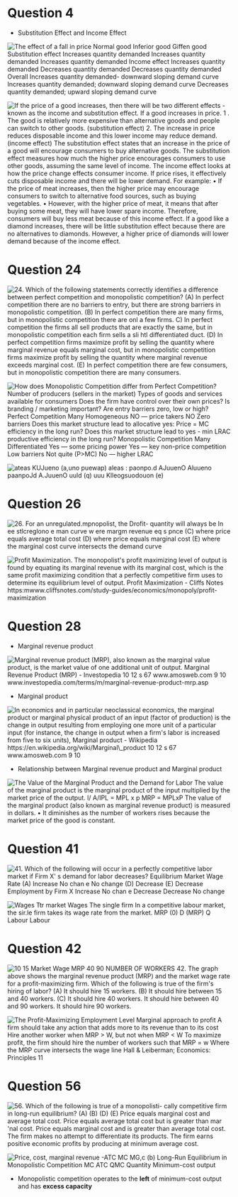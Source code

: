 # Question 4

  -  Substitution Effect and Income Effect

  ![The effect of a fall in price Normal good Inferior good Giffen good
  Substitution effect Increases quantity demanded Increases quantity
  demanded Increases quantity demanded Income effect Increases quantity
  demanded Decreases quantity demanded Decreases quantity demanded
  Overall Increases quantity demanded- downward sloping demand curve
  Increases quantity demanded; downward sloping demand curve Decreases
  quantity demanded; upward sloping demand curve ](./media/image267.png)
  
  ![If the price of a good increases, then there will be two different
  effects - known as the income and substitution effect. If a good
  increases in price. 1 . The good is relatively more expensive than
  alternative goods and people can switch to other goods. (substitution
  effect) 2. The increase in price reduces disposable income and this
  lower income may reduce demand. (income effect) The substitution
  effect states that an increase in the price of a good will encourage
  consumers to buy alternative goods. The substitution effect measures
  how much the higher price encourages consumers to use other goods,
  assuming the same level of income. The income effect looks at how the
  price change effects consumer income. If price rises, it effectively
  cuts disposable income and there will be lower demand. For example: •
  If the price of meat increases, then the higher price may encourage
  consumers to switch to alternative food sources, such as buying
  vegetables. • However, with the higher price of meat, it means that
  after buying some meat, they will have lower spare income. Therefore,
  consumers will buy less meat because of this income effect. If a good
  like a diamond increases, there will be little substitution effect
  because there are no alternatives to diamonds. However, a higher price
  of diamonds will lower demand because of the income effect.
  ](./media/image268.png)

# Question 24

  ![24. Which of the following statements correctly identifies a
  difference between perfect competition and monopolistic competition?
  (A) In perfect competition there are no barriers to entry, but there
  are strong barriers in monopolistic competition. (B) In perfect
  competition there are many firms, but in monopolistic competition
  there are onl a few firms. C) In perfect competition the firms all
  sell products that are exactly the same, but in monopolistic
  competition each firm sells a sli htl differentiated duct. (D) In
  perfect competition firms maximize profit by selling the quantity
  where marginal revenue equals marginal cost, but in monopolistic
  competition firms maximize profit by selling the quantity where
  marginal revenue exceeds marginal cost. (E) In perfect competition
  there are few consumers, but in monopolistic competition there are
  many consumers. ](./media/image269.png)
  
  ![How does Monopolistic Competition differ from Perfect Competition?
  Number of producers (sellers in the market) Types of goods and
  services available for consumers Does the firm have control over their
  own prices? Is branding / marketing important? Are entry barriers
  zero, low or high? Perfect Competition Many Homogeneous NO — price
  takers NO Zero barriers Does this market structure lead to allocative
  yes: Price = MC efficiency in the long run? Does this market structure
  lead to yes - min LRAC productive efficiency in the long run?
  Monopolistic Competition Many Differentiated Yes — some pricing power
  Yes — key non-price competition Low barriers Not quite (P\>MC) No —
  higher LRAC ](./media/image270.png)
  
  ![ateas KUJueno (a,uno puewap) aleas : paonpo.d AJuuenO Aluueno
  paanpoJd A.JuuenO uuld (q) uuu Klleogsuodouon (e)
  ](./media/image271.png)

# Question 26

  ![26. For an unregulated.mpnopolist, the Drofit- quantity will always
  be In ee stlcreglono e man curve w ere margm revenue eq s pnce (C)
  where price equals average total cost (D) where price equals marginal
  cost (E) where the marginal cost curve intersects the demand curve
  ](./media/image272.png)
  
  ![Profit Maximization. The monopolist's profit maximizing level of
  output is found by equating its marginal revenue with its marginal
  cost, which is the same profit maximizing condition that a perfectly
  competitive firm uses to determine its equilibrium level of output.
  Profit Maximization - Cliffs Notes
  https:mwww.cliffsnotes.com/study-guides/economics/monopoly/profit-maximization
  ](./media/image273.png)

# Question 28

  -  Marginal revenue product

  ![Marginal revenue product (MRP), also known as the marginal value
  product, is the market value of one additional unit of output.
  Marginal Revenue Product (MRP) - Investopedia 10 12 s 67
  www.amosweb.com 9 10
  www.investopedia.com/terms/m/marginal-revenue-product-mrp.asp
  ](./media/image274.png)

  -  Marginal product

  ![In economics and in particular neoclassical economics, the marginal
  product or marginal physical product of an input (factor of
  production) is the change in output resulting from employing one more
  unit of a particular input (for instance, the change in output when a
  firm's labor is increased from five to six units), Marginal product -
  Wikipedia https://en.wikipedia.org/wiki/Marginal\_product 10 12 s 67
  www.amosweb.com 9 10 ](./media/image275.png)

  -  Relationship between Marginal revenue product and Marginal product

  ![The Value of the Marginal Product and the Demand for Labor The value
  of the marginal product is the marginal product of the input
  multiplied by the market price of the output. l/ A/IPL = MPL x p MRP =
  MPLxP The value of the marginal product (also known as marginal
  revenue product) is measured in dollars. • It diminishes as the number
  of workers rises because the market price of the good is constant.
  ](./media/image276.png)

# Question 41

  ![41. Which of the following will occur in a perfectly competitive
  labor market if Firm X' s demand for labor decreases? Equilibrium
  Market Wage Rate (A) Increase No chan e No change (D) Decrease (E)
  Decrease Employment by Firm X Increase No chan e Decrease Decrease No
  change ](./media/image277.png)
  
  ![Wages Ttr market Wages The single firm In a competitive labour
  market, the sir.le firm takes its wage rate from the market. MRP (0) D
  (MRP) Q Labour Labour ](./media/image278.png)

# Question 42

  ![10 15 Market Wage MRP 40 90 NUMBER OF WORKERS 42. The graph above
  shows the marginal revenue product (MRP) and the market wage rate for
  a profit-maximizing firm. Which of the following is true of the firm's
  hiring of labor? (A) It should hire 15 workers. (B) It should hire
  between 15 and 40 workers. (C) It should hire 40 workers. It should
  hire between 40 and 90 workers. It should hire 90 workers.
  ](./media/image279.png)
  
  ![The Profit-Maximizing Employment Level Marginal approach to profit A
  firm should take any action that adds more to its revenue than to its
  cost Hire another worker when MRP \> W, but not when MRP < W To
  maximize profit, the firm should hire the number of workers such that
  MRP = w Where the MRP curve intersects the wage line Hall & Leiberman;
  Economics: Principles 11 ](./media/image280.png)

# Question 56

  ![56. Which of the following is true of a monopolisti- cally
  competitive firm in long-run equilibrium? (A) (B) (D) (E) Price equals
  marginal cost and average total cost. Price equals average total cost
  but is greater than mar 'nal cost. Price equals marginal cost and is
  greater than average total cost. The firm makes no attempt to
  differentiate its products. The firm earns positive economic profits
  by producing at minimum average cost. ](./media/image281.png)
  
  ![Price, cost, marginal revenue -ATC MC MG,c (b) Long-Run Equilibrium
  in Monopolistic Competition MC ATC QMC Quantity Minimum-cost output
  ](./media/image155.png)

  -  Monopolistic competition operates to the **left** of minimum-cost
     output and has **excess capacity**
